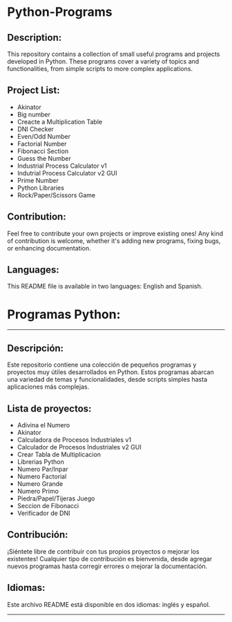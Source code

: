 # Python-Programs
## Description:
This repository contains a collection of small useful programs and projects developed in Python. These programs cover a variety of topics and functionalities, from simple scripts to more complex applications.
## Project List:
- Akinator
- Big number
- Creacte a Multiplication Table
- DNI Checker
- Even/Odd Number
- Factorial Number
- Fibonacci Section
- Guess the Number
- Industrial Process Calculator v1
- Indutrial Process Calculator v2 GUI
- Prime Number
- Python Libraries
- Rock/Paper/Scissors Game

## Contribution:
Feel free to contribute your own projects or improve existing ones! Any kind of contribution is welcome, whether it's adding new programs, fixing bugs, or enhancing documentation.

## Languages:
This README file is available in two languages: English and Spanish.

# Programas Python:

--------------------------------------------------------------------------------------------------------------------------------------------------------------------------------------------------------------------------------------------

## Descripción:
Este repositorio contiene una colección de pequeños programas y proyectos muy útiles desarrollados en Python. Estos programas abarcan una variedad de temas y funcionalidades, desde scripts simples hasta aplicaciones más complejas.

## Lista de proyectos:
- Adivina el Numero
- Akinator
- Calculadora de Procesos Industriales v1
- Calculador de Procesos Industriales v2 GUI
- Crear Tabla de Multiplicacion
- Librerias Python
- Numero Par/Inpar
- Numero Factorial
- Numero Grande
- Numero Primo
- Piedra/Papel/Tijeras Juego
- Seccion de Fibonacci
- Verificador de DNI

## Contribución:
¡Siéntete libre de contribuir con tus propios proyectos o mejorar los existentes! Cualquier tipo de contribución es bienvenida, desde agregar nuevos programas hasta corregir errores o mejorar la documentación.

## Idiomas:
Este archivo README está disponible en dos idiomas: inglés y español.

--------------------------------------------------------------------------------------------------------------------------------------------------------------------------------------------------------------------------------------------
